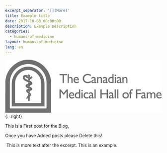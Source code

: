 ```yaml
---
excerpt_separator: '[](More)'
title: Example title
date: 2017-10-08 00:00:00
description: Example Description
categories:
  - humans-of-medicine
layout: humans-of-medicine
lang: en
---
```



![](/images/news-images/CMHF.png){: .right}

This is a First post for the Blog,

[](More)

Once you have Added posts please Delete this!

&nbsp;This is more text after the excerpt. This is an example.